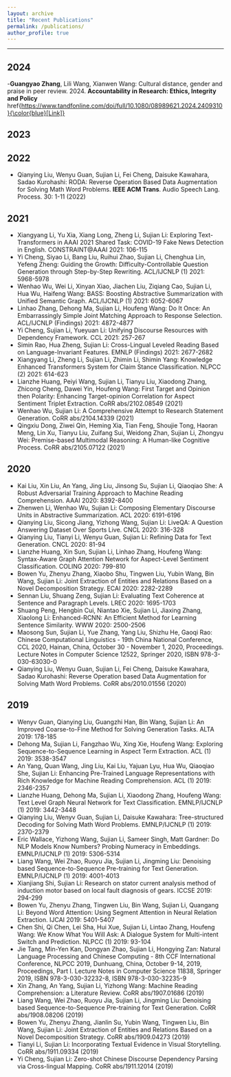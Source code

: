 ```yaml
---
layout: archive
title: "Recent Publications"
permalink: /publications/
author_profile: true
---
```


---
## 2024
-**Guangyao Zhang**, Lili Wang, Xianwen Wang:
Cultural distance, gender and praise in peer review. 2024. **Accountability in Research: Ethics, Integrity and Policy** href{https://www.tandfonline.com/doi/full/10.1080/08989621.2024.2409310}{\color{blue}[Link]}

## 2023

## 2022
- Qianying Liu, Wenyu Guan, Sujian Li, Fei Cheng, Daisuke Kawahara, Sadao Kurohashi:
RODA: Reverse Operation Based Data Augmentation for Solving Math Word Problems. **IEEE ACM Trans**. Audio Speech Lang. Process. 30: 1-11 (2022)

## 2021
- Xiangyang Li, Yu Xia, Xiang Long, Zheng Li, Sujian Li:
Exploring Text-Transformers in AAAI 2021 Shared Task: COVID-19 Fake News Detection in English. CONSTRAINT@AAAI 2021: 106-115
- Yi Cheng, Siyao Li, Bang Liu, Ruihui Zhao, Sujian Li, Chenghua Lin, Yefeng Zheng:
Guiding the Growth: Difficulty-Controllable Question Generation through Step-by-Step Rewriting. ACL/IJCNLP (1) 2021: 5968-5978
- Wenhao Wu, Wei Li, Xinyan Xiao, Jiachen Liu, Ziqiang Cao, Sujian Li, Hua Wu, Haifeng Wang:
BASS: Boosting Abstractive Summarization with Unified Semantic Graph. ACL/IJCNLP (1) 2021: 6052-6067
- Linhao Zhang, Dehong Ma, Sujian Li, Houfeng Wang:
Do It Once: An Embarrassingly Simple Joint Matching Approach to Response Selection. ACL/IJCNLP (Findings) 2021: 4872-4877
- Yi Cheng, Sujian Li, Yueyuan Li:
Unifying Discourse Resources with Dependency Framework. CCL 2021: 257-267
- Simin Rao, Hua Zheng, Sujian Li:
Cross-Lingual Leveled Reading Based on Language-Invariant Features. EMNLP (Findings) 2021: 2677-2682
- Xiangyang Li, Zheng Li, Sujian Li, Zhimin Li, Shimin Yang:
Knowledge Enhanced Transformers System for Claim Stance Classification. NLPCC (2) 2021: 614-623
- Lianzhe Huang, Peiyi Wang, Sujian Li, Tianyu Liu, Xiaodong Zhang, Zhicong Cheng, Dawei Yin, Houfeng Wang:
First Target and Opinion then Polarity: Enhancing Target-opinion Correlation for Aspect Sentiment Triplet Extraction. CoRR abs/2102.08549 (2021)
- Wenhao Wu, Sujian Li:
A Comprehensive Attempt to Research Statement Generation. CoRR abs/2104.14339 (2021)
- Qingxiu Dong, Ziwei Qin, Heming Xia, Tian Feng, Shoujie Tong, Haoran Meng, Lin Xu, Tianyu Liu, Zuifang Sui, Weidong Zhan, Sujian Li, Zhongyu Wei:
Premise-based Multimodal Reasoning: A Human-like Cognitive Process. CoRR abs/2105.07122 (2021)

## 2020
- Kai Liu, Xin Liu, An Yang, Jing Liu, Jinsong Su, Sujian Li, Qiaoqiao She:
A Robust Adversarial Training Approach to Machine Reading Comprehension. AAAI 2020: 8392-8400
- Zhenwen Li, Wenhao Wu, Sujian Li:
Composing Elementary Discourse Units in Abstractive Summarization. ACL 2020: 6191-6196
- Qianying Liu, Sicong Jiang, Yizhong Wang, Sujian Li:
LiveQA: A Question Answering Dataset Over Sports Live. CNCL 2020: 316-328
- Qianying Liu, Tianyi Li, Wenyu Guan, Sujian Li:
Refining Data for Text Generation. CNCL 2020: 81-94
- Lianzhe Huang, Xin Sun, Sujian Li, Linhao Zhang, Houfeng Wang:
Syntax-Aware Graph Attention Network for Aspect-Level Sentiment Classification. COLING 2020: 799-810
- Bowen Yu, Zhenyu Zhang, Xiaobo Shu, Tingwen Liu, Yubin Wang, Bin Wang, Sujian Li:
Joint Extraction of Entities and Relations Based on a Novel Decomposition Strategy. ECAI 2020: 2282-2289
- Sennan Liu, Shuang Zeng, Sujian Li:
Evaluating Text Coherence at Sentence and Paragraph Levels. LREC 2020: 1695-1703
- Shuang Peng, Hengbin Cui, Niantao Xie, Sujian Li, Jiaxing Zhang, Xiaolong Li:
Enhanced-RCNN: An Efficient Method for Learning Sentence Similarity. WWW 2020: 2500-2506
- Maosong Sun, Sujian Li, Yue Zhang, Yang Liu, Shizhu He, Gaoqi Rao:
Chinese Computational Linguistics - 19th China National Conference, CCL 2020, Hainan, China, October 30 - November 1, 2020, Proceedings. Lecture Notes in Computer Science 12522, Springer 2020, ISBN 978-3-030-63030-0 
- Qianying Liu, Wenyu Guan, Sujian Li, Fei Cheng, Daisuke Kawahara, Sadao Kurohashi:
Reverse Operation based Data Augmentation for Solving Math Word Problems. CoRR abs/2010.01556 (2020)

## 2019
- Wenyv Guan, Qianying Liu, Guangzhi Han, Bin Wang, Sujian Li:
An Improved Coarse-to-Fine Method for Solving Generation Tasks. ALTA 2019: 178-185
- Dehong Ma, Sujian Li, Fangzhao Wu, Xing Xie, Houfeng Wang:
Exploring Sequence-to-Sequence Learning in Aspect Term Extraction. ACL (1) 2019: 3538-3547
- An Yang, Quan Wang, Jing Liu, Kai Liu, Yajuan Lyu, Hua Wu, Qiaoqiao She, Sujian Li:
Enhancing Pre-Trained Language Representations with Rich Knowledge for Machine Reading Comprehension. ACL (1) 2019: 2346-2357
- Lianzhe Huang, Dehong Ma, Sujian Li, Xiaodong Zhang, Houfeng Wang:
Text Level Graph Neural Network for Text Classification. EMNLP/IJCNLP (1) 2019: 3442-3448
- Qianying Liu, Wenyv Guan, Sujian Li, Daisuke Kawahara:
Tree-structured Decoding for Solving Math Word Problems. EMNLP/IJCNLP (1) 2019: 2370-2379
- Eric Wallace, Yizhong Wang, Sujian Li, Sameer Singh, Matt Gardner:
Do NLP Models Know Numbers? Probing Numeracy in Embeddings. EMNLP/IJCNLP (1) 2019: 5306-5314
- Liang Wang, Wei Zhao, Ruoyu Jia, Sujian Li, Jingming Liu:
Denoising based Sequence-to-Sequence Pre-training for Text Generation. EMNLP/IJCNLP (1) 2019: 4001-4013
- Xianjiang Shi, Sujian Li:
Research on stator current analysis method of induction motor based on local fault diagnosis of gears. ICCSE 2019: 294-299
- Bowen Yu, Zhenyu Zhang, Tingwen Liu, Bin Wang, Sujian Li, Quangang Li:
Beyond Word Attention: Using Segment Attention in Neural Relation Extraction. IJCAI 2019: 5401-5407
- Chen Shi, Qi Chen, Lei Sha, Hui Xue, Sujian Li, Lintao Zhang, Houfeng Wang:
We Know What You Will Ask: A Dialogue System for Multi-intent Switch and Prediction. NLPCC (1) 2019: 93-104
- Jie Tang, Min-Yen Kan, Dongyan Zhao, Sujian Li, Hongying Zan:
Natural Language Processing and Chinese Computing - 8th CCF International Conference, NLPCC 2019, Dunhuang, China, October 9-14, 2019, Proceedings, Part I. Lecture Notes in Computer Science 11838, Springer 2019, ISBN 978-3-030-32232-8, ISBN 978-3-030-32235-9 
- Xin Zhang, An Yang, Sujian Li, Yizhong Wang:
Machine Reading Comprehension: a Literature Review. CoRR abs/1907.01686 (2019)
- Liang Wang, Wei Zhao, Ruoyu Jia, Sujian Li, Jingming Liu:
Denoising based Sequence-to-Sequence Pre-training for Text Generation. CoRR abs/1908.08206 (2019)
- Bowen Yu, Zhenyu Zhang, Jianlin Su, Yubin Wang, Tingwen Liu, Bin Wang, Sujian Li:
Joint Extraction of Entities and Relations Based on a Novel Decomposition Strategy. CoRR abs/1909.04273 (2019)
- Tianyi Li, Sujian Li:
Incorporating Textual Evidence in Visual Storytelling. CoRR abs/1911.09334 (2019)
- Yi Cheng, Sujian Li:
Zero-shot Chinese Discourse Dependency Parsing via Cross-lingual Mapping. CoRR abs/1911.12014 (2019)
